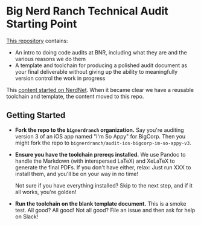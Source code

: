 # Big Nerd Ranch Technical Audit Starting Point

[This repository](https://github.com/bignerdranch/tech-audit-starting-point)
contains:

- An intro to doing code audits at BNR, including what they are and the various
  reasons we do them
- A template and toolchain for producing a polished audit document as your
  final deliverable without giving up the ability to meaningfully version
  control the work in progress

This [content started on NerdNet](https://sites.google.com/a/bignerdranch.com/nerdnet/history/ios-mac-history/technical-audits).
When it became clear we have a reusable toolchain and template,
the content moved to this repo.


## Getting Started

- **Fork the repo to the `bignerdranch` organization.**
  Say you're auditing version 3 of an iOS app named "I'm So Appy" for BigCorp.
  Then you might fork the repo to `bignerdranch/audit-ios-bigcorp-im-so-appy-v3`.

- **Ensure you have the toolchain prereqs installed.**
  We use Pandoc to handle the Markdown (with interspersed LaTeX)
  and XeLaTeX to generate the final PDFs. If you don't have either, relax:
  Just run XXX to install them, and you'll be on your way in no time!

  Not sure if you have everything installed?
  Skip to the next step, and if it all works, you're golden!

- **Run the toolchain on the blank template document.**
  This is a smoke test.
  All good? All good!
  Not all good? File an issue and then ask for help on Slack!
